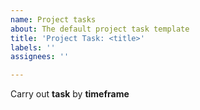 ```yaml
---
name: Project tasks
about: The default project task template
title: 'Project Task: <title>'
labels: ''
assignees: ''

---
```


Carry out **task** by **timeframe**
